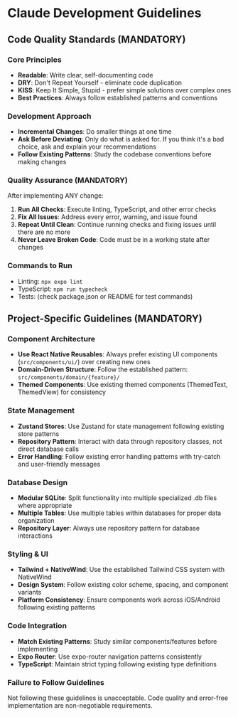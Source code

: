 # Claude Development Guidelines

## Code Quality Standards (MANDATORY)

### Core Principles
- **Readable**: Write clear, self-documenting code
- **DRY**: Don't Repeat Yourself - eliminate code duplication
- **KISS**: Keep It Simple, Stupid - prefer simple solutions over complex ones
- **Best Practices**: Always follow established patterns and conventions

### Development Approach
- **Incremental Changes**: Do smaller things at one time
- **Ask Before Deviating**: Only do what is asked for. If you think it's a bad choice, ask and explain your recommendations
- **Follow Existing Patterns**: Study the codebase conventions before making changes

### Quality Assurance (MANDATORY)
After implementing ANY change:

1. **Run All Checks**: Execute linting, TypeScript, and other error checks
2. **Fix All Issues**: Address every error, warning, and issue found
3. **Repeat Until Clean**: Continue running checks and fixing issues until there are no more
4. **Never Leave Broken Code**: Code must be in a working state after changes

### Commands to Run
- Linting: `npx expo lint`
- TypeScript: `npm run typecheck`
- Tests: (check package.json or README for test commands)

## Project-Specific Guidelines (MANDATORY)

### Component Architecture
- **Use React Native Reusables**: Always prefer existing UI components (`src/components/ui/`) over creating new ones
- **Domain-Driven Structure**: Follow the established pattern: `src/components/domain/{feature}/`
- **Themed Components**: Use existing themed components (ThemedText, ThemedView) for consistency

### State Management
- **Zustand Stores**: Use Zustand for state management following existing store patterns
- **Repository Pattern**: Interact with data through repository classes, not direct database calls
- **Error Handling**: Follow existing error handling patterns with try-catch and user-friendly messages

### Database Design
- **Modular SQLite**: Split functionality into multiple specialized .db files where appropriate
- **Multiple Tables**: Use multiple tables within databases for proper data organization
- **Repository Layer**: Always use repository pattern for database interactions

### Styling & UI
- **Tailwind + NativeWind**: Use the established Tailwind CSS system with NativeWind
- **Design System**: Follow existing color scheme, spacing, and component variants
- **Platform Consistency**: Ensure components work across iOS/Android following existing patterns

### Code Integration
- **Match Existing Patterns**: Study similar components/features before implementing
- **Expo Router**: Use expo-router navigation patterns consistently
- **TypeScript**: Maintain strict typing following existing type definitions

### Failure to Follow Guidelines
Not following these guidelines is unacceptable. Code quality and error-free implementation are non-negotiable requirements.
